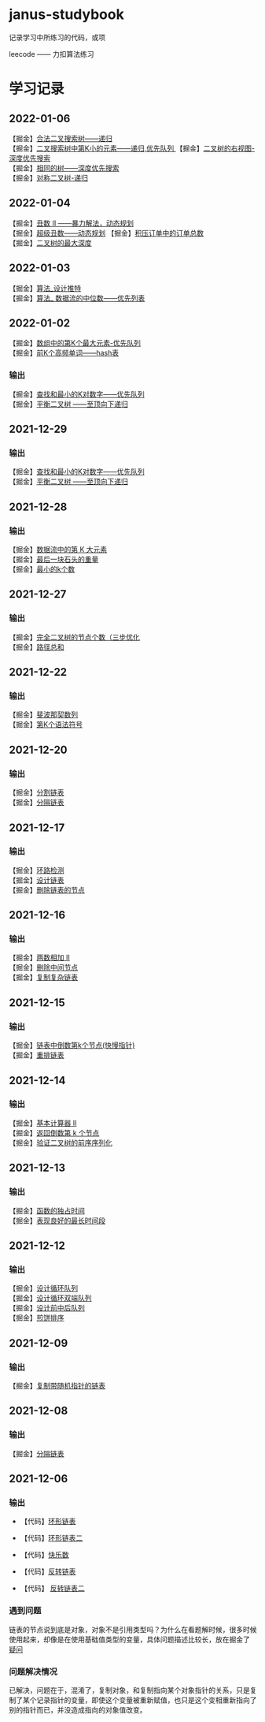 # janus-studybook
记录学习中所练习的代码，或项

leecode —— 力扣算法练习

# 学习记录
## 2022-01-06
【掘金】[合法二叉搜索树——递归](https://juejin.cn/post/7050131172172988453)  
【掘金】[二叉搜索树中第K小的元素——递归,优先队列 ](https://juejin.cn/post/7050128922331054093) 
【掘金】[二叉树的右视图-深度优先搜索](https://juejin.cn/post/7050124245115863054)  
【掘金】[相同的树——深度优先搜索](https://juejin.cn/post/7050127787700518948)  
【掘金】[对称二叉树-递归](https://juejin.cn/post/7050126406004506632)  
## 2022-01-04
【掘金】[丑数 II ——暴力解法，动态规划](https://juejin.cn/post/7049403151006302222)  
【掘金】[超级丑数——动态规划](https://juejin.cn/post/7049404902912557086) 
【掘金】[积压订单中的订单总数](https://juejin.cn/post/7049395633995644959)  
【掘金】[二叉树的最大深度](https://juejin.cn/post/7049424055891394596)  
## 2022-01-03
【掘金】[算法_设计推特](https://juejin.cn/post/7049029747367477284)  
【掘金】[算法_ 数据流的中位数——优先列表](https://juejin.cn/post/7049028964823597069)  
## 2022-01-02
【掘金】[数组中的第K个最大元素-优先队列](https://juejin.cn/post/7048642514126897165)  
【掘金】[前K个高频单词——hash表](https://juejin.cn/post/7048638332372254750)  
### 输出
【掘金】[查找和最小的K对数字——优先队列](https://juejin.cn/post/7047156785962188813/)  
【掘金】[平衡二叉树 ——至顶向下递归](https://juejin.cn/post/7047152470333587464)  
## 2021-12-29
### 输出
【掘金】[查找和最小的K对数字——优先队列](https://juejin.cn/post/7047156785962188813/)  
【掘金】[平衡二叉树 ——至顶向下递归](https://juejin.cn/post/7047152470333587464)  
## 2021-12-28
### 输出
【掘金】[数据流中的第 K 大元素](https://juejin.cn/post/7046768658663604260/)  
【掘金】[最后一块石头的重量 ](https://juejin.cn/post/7046767552248152100)  
【掘金】[最小的k个数 ](https://juejin.cn/post/7046766037827584007)  
## 2021-12-27
### 输出
【掘金】[完全二叉树的节点个数（三步优化](https://juejin.cn/post/7046427317945499678)  
【掘金】[路径总和 ](https://juejin.cn/post/7046415315281903652)  
## 2021-12-22
### 输出
【掘金】[斐波那契数列](https://juejin.cn/post/7044567276229492773/)  
【掘金】[第K个语法符号 ](https://juejin.cn/post/7044566061038960670)  
## 2021-12-20
### 输出
【掘金】[分割链表](https://juejin.cn/post/7043839966253678606)  
【掘金】[分隔链表 ](https://juejin.cn/post/7043838948321263653)  
## 2021-12-17
### 输出
【掘金】[环路检测](https://juejin.cn/post/7043035246949826591/)  
【掘金】[设计链表](https://juejin.cn/post/7043034518810263565)  
【掘金】[删除链表的节点](https://juejin.cn/post/7043032437995077639) 
## 2021-12-16
### 输出
【掘金】[两数相加 II](https://juejin.cn/post/7042341233133355016)  
【掘金】[删除中间节点](https://juejin.cn/post/7042342670873821192)  
【掘金】[复制复杂链表](https://juejin.cn/post/7042343266565488648)  
## 2021-12-15
### 输出
【掘金】[链表中倒数第k个节点(快慢指针)](https://juejin.cn/post/7041989011535036453/)  
【掘金】[重排链表](https://juejin.cn/post/7041987661225000991)  

## 2021-12-14
### 输出
【掘金】[基本计算器 II](https://juejin.cn/post/7041601237699002382/)  
【掘金】[返回倒数第 k 个节点](https://juejin.cn/post/7041601116458450957)  
【掘金】[验证二叉树的前序序列化](https://juejin.cn/post/7041598137298845726)  

## 2021-12-13
### 输出
【掘金】[函数的独占时间](https://juejin.cn/post/7041240107239604232)  
【掘金】[表现良好的最长时间段](https://juejin.cn/post/7041244200603484190)  


## 2021-12-12
### 输出
【掘金】[设计循环队列](https://juejin.cn/post/7040852783859236894)  
【掘金】[设计循环双端队列](https://juejin.cn/post/7040856545017462792)  
【掘金】[设计前中后队列](https://juejin.cn/post/7040856066325741576)  
【掘金】[煎饼排序](https://juejin.cn/post/7040860133857394719)

## 2021-12-09
### 输出
【掘金】[复制带随机指针的链表](https://juejin.cn/post/7039770010822115335)

## 2021-12-08
### 输出
【掘金】[分隔链表](https://juejin.cn/post/7040862016134709261)



## 2021-12-06
### 输出

- 【代码】[环形链表](https://github.com/JanusJiang1/janus-studybook/blob/main/leetcode/%E7%8E%AF%E5%BD%A2%E9%93%BE%E8%A1%A8.js)
- 【代码】[环形链表二](https://github.com/JanusJiang1/janus-studybook/blob/main/leetcode/%E7%8E%AF%E5%BD%A2%E9%93%BE%E8%A1%A8II.js)
- 【代码】[快乐数](https://github.com/JanusJiang1/janus-studybook/blob/main/leetcode/%E5%BF%AB%E4%B9%90%E6%95%B0.js)
- 【代码】[反转链表](https://github.com/JanusJiang1/janus-studybook/blob/main/leetcode/%E5%8F%8D%E8%BD%AC%E9%93%BE%E8%A1%A8.js)

- 【代码】 [反转链表二](https://github.com/JanusJiang1/janus-studybook/blob/main/leetcode/%E5%8F%8D%E8%BD%AC%E9%93%BE%E8%A1%A8II.js)


### 遇到问题

链表的节点说到底是对象，对象不是引用类型吗？为什么在看题解时候，很多时候使用起来，却像是在使用基础值类型的变量，具体问题描述比较长，放在掘金了 [疑问](https://juejin.cn/post/7038483787096784904)

### 问题解决情况
已解决，问题在于，混淆了，复制对象，和复制指向某个对象指针的关系，只是复制了某个记录指针的变量，即使这个变量被重新赋值，也只是这个变相重新指向了别的指针而已，并没造成指向的对象值改变。




